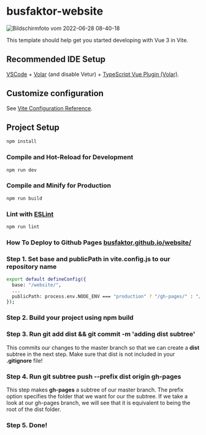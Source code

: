 # busfaktor-website


![Bildschirmfoto vom 2022-06-28 08-40-18](https://user-images.githubusercontent.com/1324583/176111033-1e7bee6f-0ec9-4b57-b212-ab84013885d5.png)


This template should help get you started developing with Vue 3 in Vite.

## Recommended IDE Setup

[VSCode](https://code.visualstudio.com/) + [Volar](https://marketplace.visualstudio.com/items?itemName=Vue.volar) (and disable Vetur) + [TypeScript Vue Plugin (Volar)](https://marketplace.visualstudio.com/items?itemName=Vue.vscode-typescript-vue-plugin).

## Customize configuration

See [Vite Configuration Reference](https://vitejs.dev/config/).

## Project Setup

```sh
npm install
```

### Compile and Hot-Reload for Development

```sh
npm run dev
```

### Compile and Minify for Production

```sh
npm run build
```

### Lint with [ESLint](https://eslint.org/)

```sh
npm run lint
```


### How To Deploy to Github Pages [busfaktor.github.io/website/](https://busfaktor.github.io/website/)

### Step 1. Set __base__ and __publicPath__ in vite.config.js to our repository name
```sh
export default defineConfig({
  base: "/website/",
  ...
  publicPath: process.env.NODE_ENV === "production" ? "/gh-pages/" : "/",
});
```
### Step 2. Build your project using npm build

### Step 3. Run git add dist && git commit -m 'adding dist subtree'
This commits our changes to the master branch so that we can create a **dist** subtree in the next step. Make sure that dist is not included in your **.gitignore** file!

### Step 4. Run git subtree push --prefix dist origin gh-pages
This step makes **gh-pages** a subtree of our master branch. The prefix option specifies the folder that we want for our the subtree. If we take a look at our gh-pages branch, we will see that it is equivalent to being the root of the dist folder.

### Step 5. Done!
